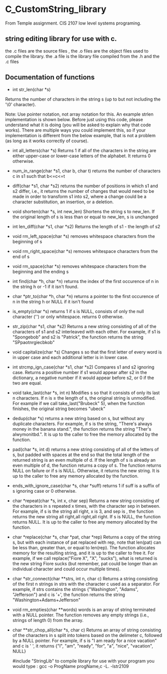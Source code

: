 # C_CustomString_library

 From Temple assignment. CIS 2107 low level systems programing.
 ## string editing library for use with c.
 
 the .c files are the source files ,
 the .o files are the object files used to compile the library.
 the .a file is the library file compiled from the .h and the .c files
 
 ## Documentation of functions 
- int str_len(char *s)

Returns the number of characters in the string s (up to but not including the '\0' character).

Note: Use pointer notation, not array notation for this. An example strlen implementation is shown below. Before just using this code, please understand what it is doing (you will be asked to explain why that code works). There are multiple ways you could implement this, so if your implementation is different from the below example, that is not a problem (as long as it works correctly of course).

- int all_letters(char *s)
Returns 1 if all of the characters in the string are either upper-case or lower-case letters of the alphabet. It returns 0 otherwise.

- num_in_range(char *s1, char b, char t)
returns the number of characters c in s1 such that b<=c<=t

- diff(char *s1, char *s2)
returns the number of positions in which s1 and s2 differ, i.e., it returns the number of changes that would need to be made in order to transform s1 into s2, where a change could be a character substitution, an insertion, or a deletion.

- void shorten(char *s, int new_len)
Shortens the string s to new_len. If the original length of s is less than or equal to new_len, s is unchanged

- int len_diff(char *s1, char *s2)
Returns the length of s1 - the length of s2

- void rm_left_space(char *s)
removes whitespace characters from the beginning of s

- void rm_right_space(char *s)
removes whitespace characters from the end of s

- void rm_space(char *s)
removes whitespace characters from the beginning and the ending s

- int find(char *h, char *n)
returns the index of the first occurence of n in the string h or -1 if it isn't found.

- char *ptr_to(char *h, char *n)
returns a pointer to the first occurence of n in the string h or NULL if it isn't found

- is_empty(char *s)
returns 1 if s is NULL, consists of only the null character ('') or only whitespace. returns 0 otherwise.

- str_zip(char *s1, char *s2)
Returns a new string consisting of all of the characters of s1 and s2 interleaved with each other. For example, if s1 is "Spongebob" and s2 is "Patrick", the function returns the string "SPpaotnrgiecbkob"

- void capitalize(char *s)
Changes s so that the first letter of every word is in upper case and each additional letter is in lower case.

- int strcmp_ign_case(char *s1, char *s2)
Compares s1 and s2 ignoring case. Returns a positive number if s1 would appear after s2 in the dictionary, a negative number if it would appear before s2, or 0 if the two are equal.

 - void take_last(char *s, int n)
Modifies s so that it consists of only its last n characters. If n is ≥ the length of s, the original string is unmodified. For example if we call take_last("Brubeck" 5), when the function finishes, the original string becomes "ubeck"

- dedup(char *s)
returns a new string based on s, but without any duplicate characters. For example, if s is the string, "There's always money in the banana stand.", the function returns the string "Ther's alwymonitbd.". It is up to the caller to free the memory allocated by the function.

- pad(char *s, int d)
returns a new string consisting of all of the letters of s, but padded with spaces at the end so that the total length of the returned string is an even multiple of d. If the length of s is already an even multiple of d, the function returns a copy of s. The function returns NULL on failure or if s is NULL. Otherwise, it returns the new string. It is up to the caller to free any memory allocated by the function.

- ends_with_ignore_case(char *s, char *suff)
returns 1 if suff is a suffix of s ignoring case or 0 otherwise.

- char *repeat(char *s, int x, char sep)
Returns a new string consisting of the characters in s repeated x times, with the character sep in between. For example, if s is the string all right, x is 3, and sep is , the function returns the new string all right,all right,all right. If s is NULL, the function returns NULL. It is up to the caller to free any memory allocated by the function.

- char *replace(char *s, char *pat, char *rep)
Returns a copy of the string s, but with each instance of pat replaced with rep, note that len(pat) can be less than, greater than, or equal to len(rep). The function allocates memory for the resulting string, and it is up to the caller to free it. For example, if we call replace("Fiore X", "X", "sucks"), what is returned is the new string Fiore sucks (but remember, pat could be longer than an individual character and could occur multiple times).

- char *str_connect(char **strs, int n, char c)
Returns a string consisting of the first n strings in strs with the character c used as a separator. For example, if strs contains the strings {"Washington", "Adams", "Jefferson"} and c is '+', the function returns the string "Washington+Adams+Jefferson"

- void rm_empties(char **words)
words is an array of string terminated with a NULL pointer. The function removes any empty strings (i.e., strings of length 0) from the array.

- char **str_chop_all(char *s, char c)
Returns an array of string consisting of the characters in s split into tokens based on the delimeter c, followed by a NULL pointer. For example, if s is "I am ready for a nice vacation" and c is ' ', it returns {"I", "am", "ready", "for", "a", "nice", "vacation", NULL}
 
 
 
  #include "StringLib"
  to compile library for use with your program you would type :
  gcc -o ProgName progName,c -L. -lstr2109 
